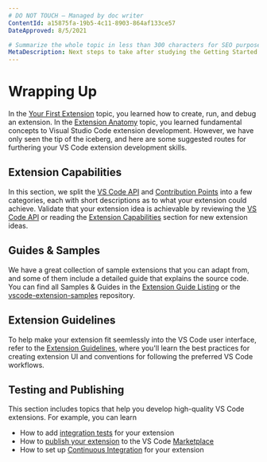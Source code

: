 ```yaml
---
# DO NOT TOUCH — Managed by doc writer
ContentId: a15875fa-19b5-4c11-8903-864af133ce57
DateApproved: 8/5/2021

# Summarize the whole topic in less than 300 characters for SEO purpose
MetaDescription: Next steps to take after studying the Getting Started section
---
```


# Wrapping Up

In the [Your First Extension](/api/get-started/your-first-extension) topic, you learned how to create, run, and debug an extension. In the [Extension Anatomy](/api/get-started/extension-anatomy) topic, you learned fundamental concepts to Visual Studio Code extension development. However, we have only seen the tip of the iceberg, and here are some suggested routes for furthering your VS Code extension development skills.

## Extension Capabilities

In this section, we split the [VS Code API](/api/references/vscode-api) and [Contribution Points](/api/references/contribution-points) into a few categories, each with short descriptions as to what your extension could achieve. Validate that your extension idea is achievable by reviewing the [VS Code API](/api/references/vscode-api) or reading the [Extension Capabilities](/api/extension-capabilities/overview) section for new extension ideas.

## Guides & Samples

We have a great collection of sample extensions that you can adapt from, and some of them include a detailed guide that explains the source code. You can find all Samples & Guides in the [Extension Guide Listing](/api/extension-guides/overview) or the [vscode-extension-samples](https://github.com/microsoft/vscode-extension-samples) repository.

## Extension Guidelines

To help make your extension fit seemlessly into the VS Code user interface, refer to the [Extension Guidelines](/api/references/extension-guidelines), where you'll learn the best practices for creating extension UI and conventions for following the preferred VS Code workflows.

## Testing and Publishing

This section includes topics that help you develop high-quality VS Code extensions. For example, you can learn

- How to add [integration tests](/api/working-with-extensions/testing-extension) for your extension
- How to [publish your extension](/api/working-with-extensions/publishing-extension) to the VS Code [Marketplace](https://marketplace.visualstudio.com/)
- How to set up [Continuous Integration](/api/working-with-extensions/continuous-integration) for your extension
